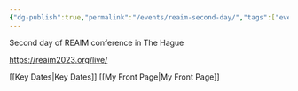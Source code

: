 ```yaml
---
{"dg-publish":true,"permalink":"/events/reaim-second-day/","tags":["event","#conference"]}
---
```


Second day of REAIM conference in The Hague

https://reaim2023.org/live/

[[Key Dates\|Key Dates]]
[[My Front Page\|My Front Page]]
